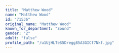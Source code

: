 ```yaml
---
title: "Matthew Wood"
name: "Matthew Wood"
id: "71536"
original_name: "Matthew Wood"
known_for_department: "Sound"
gender: "2"
adult: "false"
profile_path: "/u1UjHLTeS5Dregg85A3GICf7Nkf.jpg"
---
```

